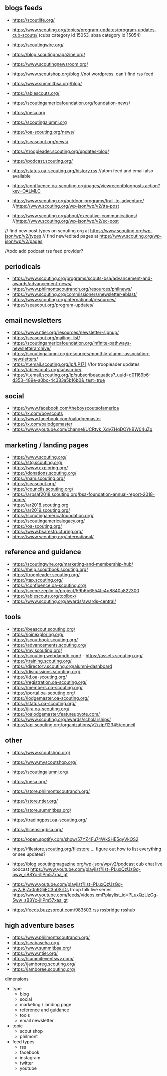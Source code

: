 ## blogs feeds

- https://scoutlife.org/
- https://www.scouting.org/topics/program-updates/program-updates-cub-scouts/ (cubs category id 15053, sbsa category id 15054)
- https://scoutingwire.org/
- https://blog.scoutingmagazine.org/
- https://www.scoutingnewsroom.org/
- https://www.scoutshop.org/blog //not wordpress. can't find rss feed
- https://www.summitbsa.org/blog/
- https://ablescouts.org/
- https://scoutingamericafoundation.org/foundation-news/
- https://nesa.org
- https://scoutingalumni.org
- https://oa-scouting.org/news/
- https://seascout.org/news/
- https://troopleader.scouting.org/updates-blog/
- https://podcast.scouting.org/

- https://status.oa-scouting.org/history.rss //atom feed and email also available
- https://confluence.oa-scouting.org/pages/viewrecentblogposts.action?key=OALMLC
- https://www.scouting.org/outdoor-programs/trail-to-adventure/ //https://www.scouting.org/wp-json/wp/v2/tta-post
- https://www.scouting.org/about/executive-communications/ //https://www.scouting.org/wp-json/wp/v2/ec-post

// find new post types on scouting.org at https://www.scouting.org/wp-json/wp/v2/types
// find new/edited pages at https://www.scouting.org/wp-json/wp/v2/pages

//todo add podcast rss feed provider?

## periodicals

- https://www.scouting.org/programs/scouts-bsa/advancement-and-awards/advancement-news/
- https://www.philmontscoutranch.org/resources/philnews/
- https://www.scouting.org/commissioners/newsletter-eblast/
- https://www.scouting.org/international/resources/
- https://seascout.org/program-updates/

## email newsletters

- https://www.ntier.org/resources/newsletter-signup/
- https://seascout.org/mailing-list/
- https://scoutingamericafoundation.org/infinite-pathways-newsletterarchive/
- https://scoutingalumni.org/resources/monthly-alumni-association-newsletters/
- https://t.email.scouting.org/lp/LP171 //for troopleader updates
- https://ablescouts.org/subscribe/
- https://t.email.scouting.org/lp/subscribeaquatics?_uuid=d01169b6-d353-489e-a0bc-4c383a5b16b0&_test=true

## social

- https://www.facebook.com/theboyscoutsofamerica
- https://x.com/boyscouts
- https://www.facebook.com/oalodgemaster
- https://x.com/oalodgemaster
- https://www.youtube.com/channel/UCRtvk_XdyZHqDOYkBW04uZg

## marketing / landing pages

- https://www.scouting.org/
- https://stg.scouting.org/
- https://www.exploring.org/
- https://donations.scouting.org/
- https://nam.scouting.org/
- https://seascout.org/
- https://councils.scouting.org/
- https://arbsaf2018.scouting.org/bsa-foundation-annual-report-2018-home/
- https://ar2018.scouting.org
- https://ar2019.scouting.org/
- https://scoutingamericafoundation.org/
- https://scoutingamericalegacy.org/
- https://oa-scouting.org/
- https://www.bsarestructuring.org/
- https://www.scouting.org/international/

## reference and guidance

- https://scoutingwire.org/marketing-and-membership-hub/
- https://help.scoutbook.scouting.org/
- https://troopleader.scouting.org/
- https://tap.scouting.org/
- https://confluence.oa-scouting.org/
- https://scene.zeplin.io/project/59b6b6554fc4d8840a822300
- https://ablescouts.org/toolbox/
- https://www.scouting.org/awards/awards-central/

## tools

- https://beascout.scouting.org/
- https://joinexploring.org/
- https://scoutbook.scouting.org/
- https://advancements.scouting.org/
- https://my.scouting.org/
- https://scouting.webdamdb.com/ - https://assets.scouting.org/
- https://training.scouting.org/
- https://directory.scouting.org/alumni-dashboard
- https://discussions.scouting.org/
- https://id.oa-scouting.org/
- https://registration.oa-scouting.org/
- https://members.oa-scouting.org/
- https://portal.oa-scouting.org/
- https://lodgemaster.oa-scouting.org/
- https://status.oa-scouting.org/
- https://jira.oa-scouting.org/
- https://oalodgemaster.featureupvote.com/
- https://www.scouting.org/awards/scholarships/
- https://api.scouting.org/organizations/v2/zip/12345/council

## other

- https://www.scoutshop.org/
- https://www.myscoutshop.org/
- https://scoutingalumni.org/
- https://nesa.org/
- https://store.philmontscoutranch.org/
- https://store.ntier.org/
- https://store.summitbsa.org/
- https://tradingpost.oa-scouting.org/
- https://licensingbsa.org/
- https://open.spotify.com/show/57YZ4Fu74WkSHE5qyVkQS2
- https://filestore.scouting.org/filestore ... figure out how to list everything or see updates?

- https://blog.scoutingmagazine.org/wp-json/wp/v2/podcast cub chat live podcast https://www.youtube.com/playlist?list=PLuxQzUzGg-5ww_sB8Yc-jlIPm57xaa_gt
- https://www.youtube.com/playlist?list=PLuxQzUzGg-5y2JBj7x0n9GjjEC3n0SrDs troop talk live series
  https://www.youtube.com/feeds/videos.xml?playlist_id=PLuxQzUzGg-5ww_sB8Yc-jlIPm57xaa_gt
- https://feeds.buzzsprout.com/983503.rss
  rssbridge
  rsshub

## high adventure bases

- https://www.philmontscoutranch.org/
- https://seabaseha.org/
- https://www.summitbsa.org/
- https://www.ntier.org/
- https://summiteventswv.com/
- https://jamboreg.scouting.org/
- https://jamboree.scouting.org/

dimensions

- type
  - blog
  - social
  - marketing / landing page
  - reference and guidance
  - tools
  - email newsletter
- topic
  - scout shop
  - philmont
- feed types
  - rss
  - facebook
  - instagram
  - twitter
  - youtube
